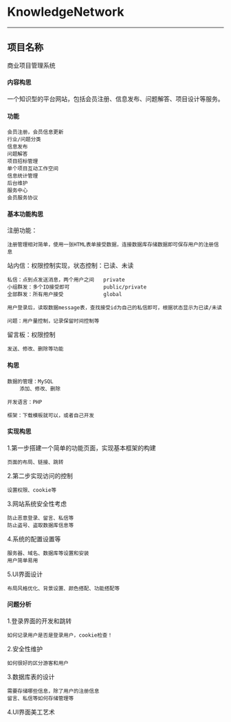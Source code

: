 # KnowledgeNetwork
******************************************************************************
## 项目名称
商业项目管理系统
#### 内容构思
一个知识型的平台网站，包括会员注册、信息发布、问题解答、项目设计等服务。

#### 功能
	会员注册，会员信息更新
	行业/问题分类
	信息发布
	问题解答
	项目招标管理
	单个项目互动工作空间
	信息统计管理
	后台维护
	服务中心
	会员服务协议

#### 基本功能构思
注册功能：
	
	注册管理相对简单，使用一张HTML表单接受数据，连接数据库存储数据即可保存用户的注册信息

站内信：权限控制实现，状态控制：已读、未读
	
	私信：点到点发送消息，两个用户之间	private
	小组群发：多个ID接受即可			public/private
	全部群发：所有用户接受				global
	
	用户登录后，读取数据message表，查找接受id为自己的私信即可，根据状态显示为已读/未读
	
	问题：用户量控制，记录保留时间控制等
	
留言板：权限控制
	
	发送、修改、删除等功能
	
#### 构思
	数据的管理：MySQL
		添加、修改、删除
	
	开发语言：PHP
	
	框架：下载模板就可以，或者自己开发

#### 实现构思
1.第一步搭建一个简单的功能页面，实现基本框架的构建
	
	页面的布局、链接、跳转

2.第二步实现访问的控制
	
	设置权限、cookie等

3.网站系统安全性考虑
	
	防止恶意登录、留言、私信等
	防止盗号、盗取数据库信息等
	
4.系统的配置设置等
	
	服务器、域名、数据库等设置和安装
	用户简单易用

5.UI界面设计
	
	布局风格优化、背景设置、颜色搭配、功能搭配等
	
#### 问题分析
1.登录界面的开发和跳转
	
	如何记录用户是否是登录用户，cookie检查！
	
2.安全性维护
	
	如何很好的区分游客和用户
	
3.数据库表的设计
	
	需要存储哪些信息，除了用户的注册信息
	留言、私信等如何存储管理等
	
4.UI界面美工艺术
	

